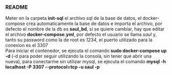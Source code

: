 ### README
Meter en la carpeta **init-sql** el archivo sql de la base de datos, el docker-compose crea automaticamente la base de datos e importa el archivo, por defecto el nombre de la db es **saul_bd**, si se quiere cambiar, hay que editar el archivo **docker-compose.yml**, por defecto el usuario se llama *saul* y, tanto su password como la de root es *1234*, el puerto utilizado para la conexion es el 3307\
Para iniciar el contenedor, se ejecuta el comando **sudo docker-compose up -d** (-d para poder seguir utilizando la consola, sin tener que abrir una nueva), para conectarme sin utilizar mysql, se ejecuta el comando **mysql -h localhost -P 3307 --protocol=tcp -u saul -p**  
